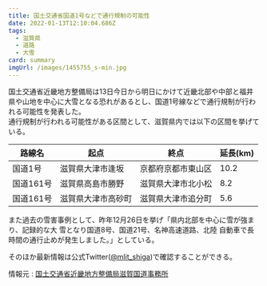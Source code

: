 ```yaml
---
title: 国土交通省国道1号などで通行規制の可能性
date: 2022-01-13T12:10:04.686Z
tags:
  - 滋賀県
  - 道路
  - 大雪
card: summary
imgUrl: /images/1455755_s-min.jpg
---
```

国土交通省近畿地方整備局は13日今日から明日にかけて近畿北部や中部と福井県や山地を中心に大雪となる恐れがあるとし、国道1号線などで通行規制が行われる可能性を発表した。  
通行規制が行われる可能性がある区間として、滋賀県内では以下の区間を挙げている。

|路線名|起点|終点|延長(km)|
|---|---|---|---|
|国道1号|滋賀県大津市逢坂|京都府京都市東山区|10.2|
|国道161号|滋賀県高島市勝野|滋賀県大津市北小松|8.2|
|国道161号|滋賀県大津市高砂町|滋賀県大津市追分町|5.6|

また過去の雪害事例として、昨年12月26日を挙げ「県内北部を中心に雪が強まり、記録的な大 雪となり国道8号、国道21号、名神高速道路、北陸 自動車で長時間の通行止めが発生しました。」としている。

そのほか最新情報は公式Twitter([@mlit_shiga](https://twitter.com/mlit_shiga))で確認することができる。


情報元 : [国土交通省近畿地方整備局滋賀国道事務所](https://www.kkr.mlit.go.jp/shiga/index.php)